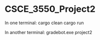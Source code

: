 # CSCE_3550_Project2

In one terminal:
cargo clean
cargo run

In another terminal:
gradebot.exe project2